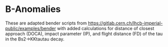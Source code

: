 # B-Anomalies

These are adapted bender scripts from https://gitlab.cern.ch/lhcb-imperial-public/examples/bender with added calculations for distance of closest approach (DOCA), impact parameter (IP), and flight distance (FD) of the tau in the Bs2->KKtautau decay. 
